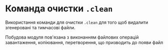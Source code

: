 # Команда очистки <code>.clean</code>

Використання команди для очистки <code>.clean</code> для того щоб видалити згенеровані та тимчасові файли.

Побудова модуля пов'язана з виконанням файлових операцій завантаження, копіювання, перетворення, що призводить до появи файл
